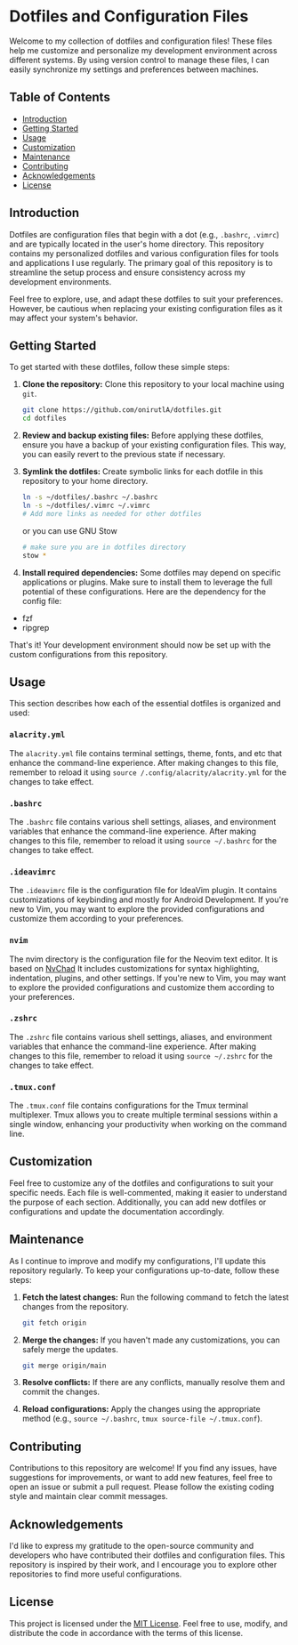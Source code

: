 # Dotfiles and Configuration Files

Welcome to my collection of dotfiles and configuration files! These files help me customize and personalize my development environment across different systems. By using version control to manage these files, I can easily synchronize my settings and preferences between machines.

## Table of Contents

- [Introduction](#introduction)
- [Getting Started](#getting-started)
- [Usage](#usage)
- [Customization](#customization)
- [Maintenance](#maintenance)
- [Contributing](#contributing)
- [Acknowledgements](#acknowledgements)
- [License](#license)

## Introduction

Dotfiles are configuration files that begin with a dot (e.g., `.bashrc`, `.vimrc`) and are typically located in the user's home directory. This repository contains my personalized dotfiles and various configuration files for tools and applications I use regularly. The primary goal of this repository is to streamline the setup process and ensure consistency across my development environments.

Feel free to explore, use, and adapt these dotfiles to suit your preferences. However, be cautious when replacing your existing configuration files as it may affect your system's behavior.

## Getting Started

To get started with these dotfiles, follow these simple steps:

1. **Clone the repository:** Clone this repository to your local machine using `git`.

   ```bash
   git clone https://github.com/onirutlA/dotfiles.git
   cd dotfiles
   ```

2. **Review and backup existing files:** Before applying these dotfiles, ensure you have a backup of your existing configuration files. This way, you can easily revert to the previous state if necessary.

3. **Symlink the dotfiles:** Create symbolic links for each dotfile in this repository to your home directory.

   ```bash
   ln -s ~/dotfiles/.bashrc ~/.bashrc
   ln -s ~/dotfiles/.vimrc ~/.vimrc
   # Add more links as needed for other dotfiles
   ```
   or you can use GNU Stow
   ```bash
   # make sure you are in dotfiles directory
   stow *
   ```

5. **Install required dependencies:** Some dotfiles may depend on specific applications or plugins. Make sure to install them to leverage the full potential of these configurations. Here are the dependency for the config file:
  - fzf
  - ripgrep

That's it! Your development environment should now be set up with the custom configurations from this repository.

## Usage

This section describes how each of the essential dotfiles is organized and used:

### `alacrity.yml`

The `alacrity.yml` file contains terminal settings, theme, fonts, and etc that enhance the command-line experience. After making changes to this file, remember to reload it using `source /.config/alacrity/alacrity.yml` for the changes to take effect.

### `.bashrc`

The `.bashrc` file contains various shell settings, aliases, and environment variables that enhance the command-line experience. After making changes to this file, remember to reload it using `source ~/.bashrc` for the changes to take effect.

### `.ideavimrc`

The `.ideavimrc` file is the configuration file for IdeaVim plugin. It contains customizations of keybinding and mostly for Android Development. If you're new to Vim, you may want to explore the provided configurations and customize them according to your preferences.

### `nvim`

The nvim directory is the configuration file for the Neovim text editor. It is based on [NvChad](https://nvchad.com/) It includes customizations for syntax highlighting, indentation, plugins, and other settings. If you're new to Vim, you may want to explore the provided configurations and customize them according to your preferences.

### `.zshrc`

The `.zshrc` file contains various shell settings, aliases, and environment variables that enhance the command-line experience. After making changes to this file, remember to reload it using `source ~/.zshrc` for the changes to take effect.

### `.tmux.conf`

The `.tmux.conf` file contains configurations for the Tmux terminal multiplexer. Tmux allows you to create multiple terminal sessions within a single window, enhancing your productivity when working on the command line.

## Customization

Feel free to customize any of the dotfiles and configurations to suit your specific needs. Each file is well-commented, making it easier to understand the purpose of each section. Additionally, you can add new dotfiles or configurations and update the documentation accordingly.

## Maintenance

As I continue to improve and modify my configurations, I'll update this repository regularly. To keep your configurations up-to-date, follow these steps:

1. **Fetch the latest changes:** Run the following command to fetch the latest changes from the repository.

   ```bash
   git fetch origin
   ```

2. **Merge the changes:** If you haven't made any customizations, you can safely merge the updates.

   ```bash
   git merge origin/main
   ```

3. **Resolve conflicts:** If there are any conflicts, manually resolve them and commit the changes.

4. **Reload configurations:** Apply the changes using the appropriate method (e.g., `source ~/.bashrc`, `tmux source-file ~/.tmux.conf`).

## Contributing

Contributions to this repository are welcome! If you find any issues, have suggestions for improvements, or want to add new features, feel free to open an issue or submit a pull request. Please follow the existing coding style and maintain clear commit messages.

## Acknowledgements

I'd like to express my gratitude to the open-source community and developers who have contributed their dotfiles and configuration files. This repository is inspired by their work, and I encourage you to explore other repositories to find more useful configurations.

## License

This project is licensed under the [MIT License](LICENSE). Feel free to use, modify, and distribute the code in accordance with the terms of this license.
